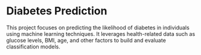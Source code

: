 # Diabetes Prediction

This project focuses on predicting the likelihood of diabetes in individuals using machine learning techniques. It leverages health-related data such as glucose levels, BMI, age, and other factors to build and evaluate classification models.
